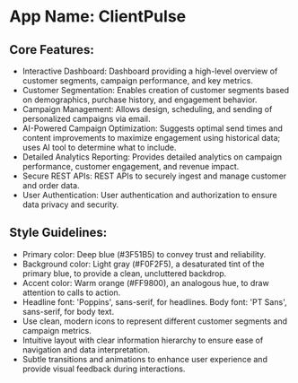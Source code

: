 # **App Name**: ClientPulse

## Core Features:

- Interactive Dashboard: Dashboard providing a high-level overview of customer segments, campaign performance, and key metrics.
- Customer Segmentation: Enables creation of customer segments based on demographics, purchase history, and engagement behavior.
- Campaign Management: Allows design, scheduling, and sending of personalized campaigns via email.
- AI-Powered Campaign Optimization: Suggests optimal send times and content improvements to maximize engagement using historical data; uses AI tool to determine what to include.
- Detailed Analytics Reporting: Provides detailed analytics on campaign performance, customer engagement, and revenue impact.
- Secure REST APIs: REST APIs to securely ingest and manage customer and order data.
- User Authentication: User authentication and authorization to ensure data privacy and security.

## Style Guidelines:

- Primary color: Deep blue (#3F51B5) to convey trust and reliability.
- Background color: Light gray (#F0F2F5), a desaturated tint of the primary blue, to provide a clean, uncluttered backdrop.
- Accent color: Warm orange (#FF9800), an analogous hue, to draw attention to calls to action.
- Headline font: 'Poppins', sans-serif, for headlines. Body font: 'PT Sans', sans-serif, for body text.
- Use clean, modern icons to represent different customer segments and campaign metrics.
- Intuitive layout with clear information hierarchy to ensure ease of navigation and data interpretation.
- Subtle transitions and animations to enhance user experience and provide visual feedback during interactions.